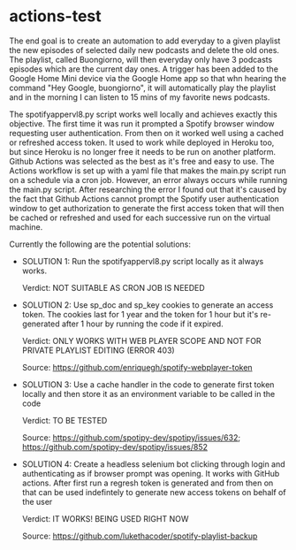 # actions-test

The end goal is to create an automation to add everyday to a given playlist the new episodes of selected daily new podcasts and delete the old ones. The playlist, called Buongiorno, will then everyday only have 3 podcasts episodes which are the current day ones. A trigger has been added to the Google Home Mini device via the Google Home app so that whn hearing the command "Hey Google, buongiorno", it will automatically play the playlist and in the morning I can listen to 15 mins of my favorite news podcasts. 

The spotifyappervl8.py script works well locally and achieves exactly this objective. The first time it was run it prompted a Spotify browser window requesting user authentication. From then on it worked well using a cached or refreshed access token. It used to work while deployed in Heroku too, but since Heroku is no longer free it needs to be run on another platform. Github Actions was selected as the best as it's free and easy to use. The Actions workflow is set up with a yaml file that makes the main.py script run on a schedule via a cron job. However, an error always occurs while running the main.py script. After researching the error I found out that it's caused by the fact that Github Actions cannot prompt the Spotify user authentication window to get authorization to generate the first access token that will then be cached or refreshed and used for each successive run on the virtual machine. 

Currently the following are the potential solutions: 

- SOLUTION 1: 
  Run the spotifyappervl8.py script locally as it always works. 
  
  Verdict: NOT SUITABLE AS CRON JOB IS NEEDED
  
- SOLUTION 2: 
  Use sp_doc and sp_key cookies to generate an access token. The cookies last for 1 year and the token for 1 hour but it's re-generated after 1 hour by running the code if it expired. 
  
  Verdict: ONLY WORKS WITH WEB PLAYER SCOPE AND NOT FOR PRIVATE PLAYLIST EDITING (ERROR 403)
  
  Source: https://github.com/enriquegh/spotify-webplayer-token
  
- SOLUTION 3: 
  Use a cache handler in the code to generate first token locally and then store it as an environment variable to be called in the code
  
  Verdict: TO BE TESTED
  
  Source: https://github.com/spotipy-dev/spotipy/issues/632; https://github.com/spotipy-dev/spotipy/issues/852
  
- SOLUTION 4: 
  Create a headless selenium bot clicking through login and authenticating as if browser prompt was opening. It works with GitHub actions. After first run a regresh token is generated and from then on that can be used indefintely to generate new access tokens on behalf of the user
  
  Verdict: IT WORKS! BEING USED RIGHT NOW
  
  Source: https://github.com/lukethacoder/spotify-playlist-backup
